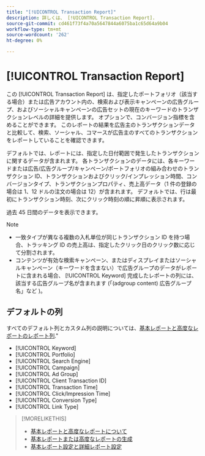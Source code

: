 ```yaml
---
title: "[!UICONTROL Transaction Report]"
description: 詳しくは、 [!UICONTROL Transaction Report].
source-git-commit: cd461f73f4a70a5647844a6075ba1c65d64a9b04
workflow-type: tm+mt
source-wordcount: '262'
ht-degree: 0%

---
```


# [!UICONTROL Transaction Report]

この [!UICONTROL Transaction Report] は、指定したポートフォリオ（該当する場合）または広告アカウント内の、検索および表示キャンペーンの広告グループ、およびソーシャルキャンペーンの広告セットの現在のキーワードのトランザクションレベルの詳細を提供します。 オプションで、コンバージョン指標を含めることができます。 このレポートの結果を広告主のトランザクションデータと比較して、検索、ソーシャル、コマースが広告主のすべてのトランザクションをレポートしていることを確認できます。

デフォルトでは、レポートには、指定した日付範囲で発生したトランザクションに関するデータが含まれます。 各トランザクションのデータには、各キーワードまたは広告/広告グループ/キャンペーン/ポートフォリオの組み合わせのトランザクション ID、トランザクションおよびクリック/インプレッション時間、コンバージョンタイプ、トランザクションプロパティ、売上高データ（1 件の登録の場合は 1、12 ドルの注文の場合は 12）が含まれます。 デフォルトでは、行は最初にトランザクション時刻、次にクリック時刻の順に昇順に表示されます。

過去 45 日間のデータを表示できます。

>[!NOTE]
>
>* 一致タイプが異なる複数の入札単位が同じトランザクション ID を持つ場合、トラッキング ID の売上高は、指定したクリック日のクリック数に応じて分割されます。
>* コンテンツが有効な検索キャンペーン、またはディスプレイまたはソーシャルキャンペーン（キーワードを含まない）で広告グループのデータがレポートに含まれる場合、 [!UICONTROL Keyword] 完成したレポートの列には、該当する広告グループ名が含まれます (「(adgroup content) 広告グループ名」など )。


## デフォルトの列

すべてのデフォルト列とカスタム列の説明については、[基本レポートと高度なレポートのレポート列](basic-advanced-report-columns.md).&quot;

* [!UICONTROL Keyword]
* [!UICONTROL Portfolio]
* [!UICONTROL Search Engine]
* [!UICONTROL Campaign]
* [!UICONTROL Ad Group]
* [!UICONTROL Client Transaction ID]
* [!UICONTROL Transaction Time]
* [!UICONTROL Click/Impression Time]
* [!UICONTROL Conversion Type]
* [!UICONTROL Link Type]

>[!MORELIKETHIS]
>
>* [基本レポートと高度なレポートについて](basic-advanced-report-about.md)
>* [基本レポートまたは高度なレポートの生成](basic-advanced-report-generate.md)
>* [基本レポート設定と詳細レポート設定](basic-advanced-report-settings.md)

